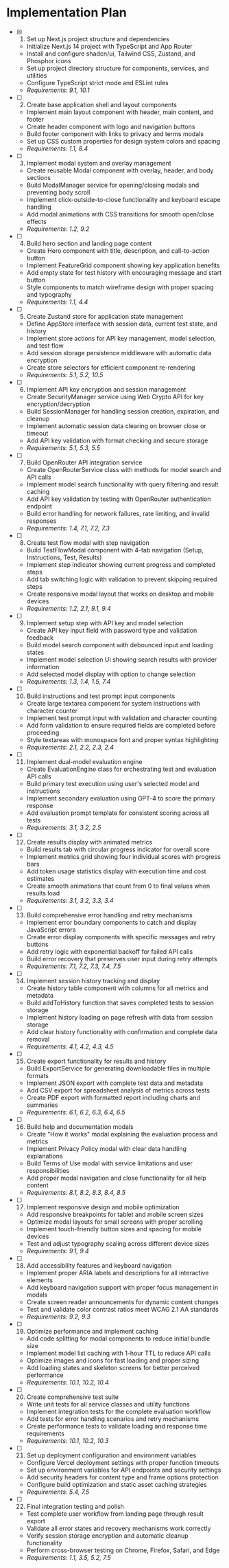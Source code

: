 # Implementation Plan

- [x] 1. Set up Next.js project structure and dependencies
  - Initialize Next.js 14 project with TypeScript and App Router
  - Install and configure shadcn/ui, Tailwind CSS, Zustand, and Phosphor icons
  - Set up project directory structure for components, services, and utilities
  - Configure TypeScript strict mode and ESLint rules
  - _Requirements: 9.1, 10.1_

- [ ] 2. Create base application shell and layout components
  - Implement main layout component with header, main content, and footer
  - Create header component with logo and navigation buttons
  - Build footer component with links to privacy and terms modals
  - Set up CSS custom properties for design system colors and spacing
  - _Requirements: 1.1, 8.4_

- [ ] 3. Implement modal system and overlay management
  - Create reusable Modal component with overlay, header, and body sections
  - Build ModalManager service for opening/closing modals and preventing body scroll
  - Implement click-outside-to-close functionality and keyboard escape handling
  - Add modal animations with CSS transitions for smooth open/close effects
  - _Requirements: 1.2, 9.2_

- [ ] 4. Build hero section and landing page content
  - Create Hero component with title, description, and call-to-action button
  - Implement FeatureGrid component showing key application benefits
  - Add empty state for test history with encouraging message and start button
  - Style components to match wireframe design with proper spacing and typography
  - _Requirements: 1.1, 4.4_

- [ ] 5. Create Zustand store for application state management
  - Define AppStore interface with session data, current test state, and history
  - Implement store actions for API key management, model selection, and test flow
  - Add session storage persistence middleware with automatic data encryption
  - Create store selectors for efficient component re-rendering
  - _Requirements: 5.1, 5.2, 10.5_

- [ ] 6. Implement API key encryption and session management
  - Create SecurityManager service using Web Crypto API for key encryption/decryption
  - Build SessionManager for handling session creation, expiration, and cleanup
  - Implement automatic session data clearing on browser close or timeout
  - Add API key validation with format checking and secure storage
  - _Requirements: 5.1, 5.3, 5.5_

- [ ] 7. Build OpenRouter API integration service
  - Create OpenRouterService class with methods for model search and API calls
  - Implement model search functionality with query filtering and result caching
  - Add API key validation by testing with OpenRouter authentication endpoint
  - Build error handling for network failures, rate limiting, and invalid responses
  - _Requirements: 1.4, 7.1, 7.2, 7.3_

- [ ] 8. Create test flow modal with step navigation
  - Build TestFlowModal component with 4-tab navigation (Setup, Instructions, Test, Results)
  - Implement step indicator showing current progress and completed steps
  - Add tab switching logic with validation to prevent skipping required steps
  - Create responsive modal layout that works on desktop and mobile devices
  - _Requirements: 1.2, 2.1, 9.1, 9.4_

- [ ] 9. Implement setup step with API key and model selection
  - Create API key input field with password type and validation feedback
  - Build model search component with debounced input and loading states
  - Implement model selection UI showing search results with provider information
  - Add selected model display with option to change selection
  - _Requirements: 1.3, 1.4, 1.5, 7.4_

- [ ] 10. Build instructions and test prompt input components
  - Create large textarea component for system instructions with character counter
  - Implement test prompt input with validation and character counting
  - Add form validation to ensure required fields are completed before proceeding
  - Style textareas with monospace font and proper syntax highlighting
  - _Requirements: 2.1, 2.2, 2.3, 2.4_

- [ ] 11. Implement dual-model evaluation engine
  - Create EvaluationEngine class for orchestrating test and evaluation API calls
  - Build primary test execution using user's selected model and instructions
  - Implement secondary evaluation using GPT-4 to score the primary response
  - Add evaluation prompt template for consistent scoring across all tests
  - _Requirements: 3.1, 3.2, 2.5_

- [ ] 12. Create results display with animated metrics
  - Build results tab with circular progress indicator for overall score
  - Implement metrics grid showing four individual scores with progress bars
  - Add token usage statistics display with execution time and cost estimates
  - Create smooth animations that count from 0 to final values when results load
  - _Requirements: 3.1, 3.2, 3.3, 3.4_

- [ ] 13. Build comprehensive error handling and retry mechanisms
  - Implement error boundary components to catch and display JavaScript errors
  - Create error display components with specific messages and retry buttons
  - Add retry logic with exponential backoff for failed API calls
  - Build error recovery that preserves user input during retry attempts
  - _Requirements: 7.1, 7.2, 7.3, 7.4, 7.5_

- [ ] 14. Implement session history tracking and display
  - Create history table component with columns for all metrics and metadata
  - Build addToHistory function that saves completed tests to session storage
  - Implement history loading on page refresh with data from session storage
  - Add clear history functionality with confirmation and complete data removal
  - _Requirements: 4.1, 4.2, 4.3, 4.5_

- [ ] 15. Create export functionality for results and history
  - Build ExportService for generating downloadable files in multiple formats
  - Implement JSON export with complete test data and metadata
  - Add CSV export for spreadsheet analysis of metrics across tests
  - Create PDF export with formatted report including charts and summaries
  - _Requirements: 6.1, 6.2, 6.3, 6.4, 6.5_

- [ ] 16. Build help and documentation modals
  - Create "How it works" modal explaining the evaluation process and metrics
  - Implement Privacy Policy modal with clear data handling explanations
  - Build Terms of Use modal with service limitations and user responsibilities
  - Add proper modal navigation and close functionality for all help content
  - _Requirements: 8.1, 8.2, 8.3, 8.4, 8.5_

- [ ] 17. Implement responsive design and mobile optimization
  - Add responsive breakpoints for tablet and mobile screen sizes
  - Optimize modal layouts for small screens with proper scrolling
  - Implement touch-friendly button sizes and spacing for mobile devices
  - Test and adjust typography scaling across different device sizes
  - _Requirements: 9.1, 9.4_

- [ ] 18. Add accessibility features and keyboard navigation
  - Implement proper ARIA labels and descriptions for all interactive elements
  - Add keyboard navigation support with proper focus management in modals
  - Create screen reader announcements for dynamic content changes
  - Test and validate color contrast ratios meet WCAG 2.1 AA standards
  - _Requirements: 9.2, 9.3_

- [ ] 19. Optimize performance and implement caching
  - Add code splitting for modal components to reduce initial bundle size
  - Implement model list caching with 1-hour TTL to reduce API calls
  - Optimize images and icons for fast loading and proper sizing
  - Add loading states and skeleton screens for better perceived performance
  - _Requirements: 10.1, 10.2, 10.4_

- [ ] 20. Create comprehensive test suite
  - Write unit tests for all service classes and utility functions
  - Implement integration tests for the complete evaluation workflow
  - Add tests for error handling scenarios and retry mechanisms
  - Create performance tests to validate loading and response time requirements
  - _Requirements: 10.1, 10.2, 10.3_

- [ ] 21. Set up deployment configuration and environment variables
  - Configure Vercel deployment settings with proper function timeouts
  - Set up environment variables for API endpoints and security settings
  - Add security headers for content type and frame options protection
  - Configure build optimization and static asset caching strategies
  - _Requirements: 5.4, 7.5_

- [ ] 22. Final integration testing and polish
  - Test complete user workflow from landing page through result export
  - Validate all error states and recovery mechanisms work correctly
  - Verify session storage encryption and automatic cleanup functionality
  - Perform cross-browser testing on Chrome, Firefox, Safari, and Edge
  - _Requirements: 1.1, 3.5, 5.2, 7.5_